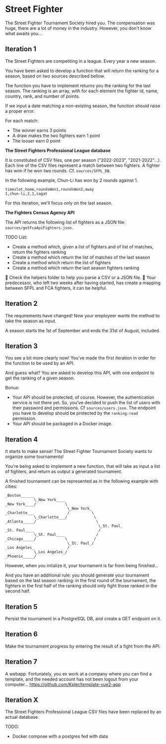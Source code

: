 # Street Fighter

The Street Fighter Tournament Society hired you. The compensation was huge, there are a lot of money in the industry. However, you don't know what awaits you...

## Iteration 1

The Street Fighters are competiting in a league. Every year a new season.

You have been asked to develop a function that will return the ranking for a season, based on two sources described bellow.

The function you have to implement returns you the ranking for the last season. The ranking is an array, with for each element the fighter id, name, country, rank, and number of points.

If we input a date matching a non-existing season, the function should raise a proper error.

For each match:
- The winner earns 3 points
- A draw makes the two fighters earn 1 point
- The looser earn 0 point

**The Street Fighters Professional League database**

It is constituted of CSV files, one per season ("2022-2023", "2021-2022"...). Each line of the CSV files represent a match between two fighters. A fighter has won if he won two rounds. Cf. `sources/SFPL_DB`.

In the following example, Chun-Li has won by 2 rounds against 1.
```
timeslot,home,roundsWon1,roundsWon2,away
1,chun-li,2,1,sagat
```

For this iteration, we'll focus only on the last season.

**The Fighters Census Agency API**

The API returns the following list of fighters as a JSON file: `sources/getFcaApiFighters.json`.

TODO List:
- Create a method which, given a list of fighters and of list of matches, return the fighters ranking 
- Create a method which return the list of matches of the last season
- Create a method which return the list of fighters
- Create a method which return the last season fighters ranking

:key: Check the helpers folder to help you parse a CSV or a JSON file.
:key: Your predecessor, who left two weeks after having started, has create a mapping between SFPL and FCA fighters, it can be helpful.

## Iteration 2

The requirements have changed! Now your employeer wants the method to take the season as input.

A season starts the 1st of September and ends the 31st of August, included.

## Iteration 3

You see a bit more clearly now! You've made the first iteration in order for the function to be used by an API.

And guess what? You are asked to develop this API, with one endpoint to get the ranking of a given season.

Bonus:
- Your API should be protected, of course. However, the authentication service is not there yet. So, you've decided to push the list of users with their password and permissions. Cf `sources/users.json`. The endpoint you have to develop should be protected by the `ranking:read` permission.
- Your API should be packaged in a Docker image.

## Iteration 4

It starts to make sense! The Street Fighter Tournament Society wants to organize some tournaments!

You're being asked to implement a new function, that will take as input a list of fighters, and return as output a generated tournament.

A finished tournament can be represented as in the following example with cities:
```
_Boston______
             \_New York____
_New York____/             \
                            \_New York_
_Charlotte___               /          \
             \_Charlotte___/            \
_Atlanta_____/                           \
                                          \_St. Paul_
_St. Paul____                             /
             \_St. Paul____              /
_Chicago_____/             \            /
                            \_St. Paul_/
_Los Angeles_               /
             \_Los Angeles_/
_Phoenix_____/
```
However, when you intialize it, your tournament is far from being finished...

And you have an additional rule: you should generate your tournament based on the last season ranking: in the first round of the tournament, the fighters in the first half of the ranking should only fight those ranked in the second half.

## Iteration 5

Persist the tournament in a PostgreSQL DB, and create a GET endpoint on it.

## Iteration 6

Make the tournament progress by entering the result of a fight from the API.

## Iteration 7

A webapp. Fortunately, you ex work at a company where you can find a template, and the needed account has not been logout from your computer... https://github.com/Kpler/template-vue2-app

## Iteration X

The Street Fighters Professional League CSV files have been replaced by an actual database.

TODO:
- Docker compose with a postgres fed with data
